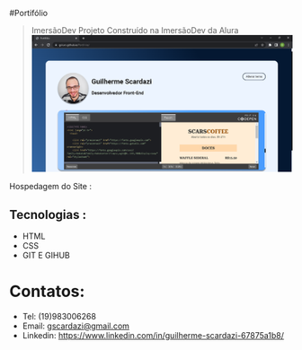 #Portifólio
> ImersãoDev
Projeto Construído na ImersãoDev da Alura
![pt](pt.png)

Hospedagem do Site :
## Tecnologias :
- HTML
- CSS
- GIT E GIHUB
# Contatos:
- Tel: (19)983006268
- Email: gscardazi@gmail.com
- Linkedin: https://www.linkedin.com/in/guilherme-scardazi-67875a1b8/

